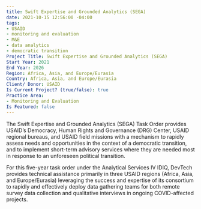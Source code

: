 ```yaml
---
title: Swift Expertise and Grounded Analytics (SEGA)
date: 2021-10-15 12:56:00 -04:00
tags:
- USAID
- monitoring and evaluation
- M&E
- data analytics
- democratic transition
Project Title: Swift Expertise and Grounded Analytics (SEGA)
Start Year: 2021
End Year: 2026
Region: Africa, Asia, and Europe/Eurasia
Country: Africa, Asia, and Europe/Eurasia
Client/ Donor: USAID
Is Current Project? (true/false): true
Practice Area:
- Monitoring and Evaluation
Is Featured: false
---
```


The Swift Expertise and Grounded Analytics (SEGA) Task Order provides USAID’s Democracy, Human Rights and Governance (DRG) Center, USAID regional bureaus, and USAID field missions with a mechanism to rapidly assess needs and opportunities in the context of a democratic transition, and to implement short-term advisory services where they are needed most in response to an unforeseen political transition.

For this five-year task order under the Analytical Services IV IDIQ, DevTech provides technical assistance primarily in three USAID regions (Africa, Asia, and Europe/Eurasia) leveraging the success and expertise of its consortium to rapidly and effectively deploy data gathering teams for both remote survey data collection and qualitative interviews in ongoing COVID-affected projects.